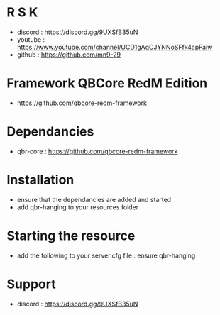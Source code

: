 
# R S K
- discord : https://discord.gg/9UXSfB35uN
- youtube : https://www.youtube.com/channel/UCD1gAqCJYNNoSFfk4apFaiw
- github : https://github.com/mn9-29

# Framework QBCore RedM Edition
- https://github.com/qbcore-redm-framework

# Dependancies
- qbr-core : https://github.com/qbcore-redm-framework

# Installation
- ensure that the dependancies are added and started
- add qbr-hanging to your resources folder

# Starting the resource
- add the following to your server.cfg file : ensure qbr-hanging

# Support
- discord : https://discord.gg/9UXSfB35uN

